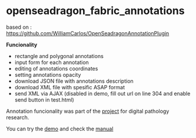 # openseadragon_fabric_annotations
based on : https://github.com/WilliamCarlos/OpenSeadragonAnnotationPlugin

**Funcionality**  
 - rectangle and polygonal annotations  
 - input form for each annotation
 - editing of annotations coordinates
 - setting annotations opacity
 - download JSON file with annotations description
 - download XML file with spesific ASAP format 
 - send XML via AJAX (disabled in demo, fill out url on line 304 and enable send button in test.html)
 
Annotation funcionality was part of the [project](https://github.com/cesekova/openseadragon_project) for digital pathology research.

You can try the [demo](https://cesekova.github.io/openseadragon_fabric_annotations/test.html) and check the [manual](https://cesekova.github.io/openseadragon_fabric_annotations/user_manual.PNG)
